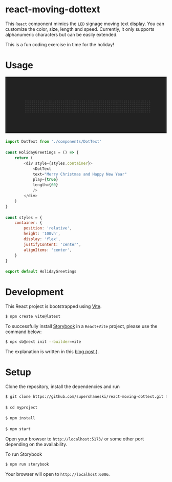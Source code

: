 # react-moving-dottext

This `React` component mimics the `LED` signage moving text display.
You can customize the color, size, length and speed.
Currently, it only supports alphanumeric characters but can be easily extended.

This is a fun coding exercise in time for the holiday!

# Usage

![Merry Chrsitmas and Happy New Year](./docs/screencapture.gif "Merry Christmas and Happy New Year")

```javascript
import DotText from './components/DotText'

const HolidayGreetings = () => {
    return (
        <div style={styles.container}>
            <DotText 
            text="Merry Christmas and Happy New Year" 
            play={true} 
            length={60}
            />
        </div>
    )
}

const styles = {
    container: {
        position: 'relative',
        height: '100vh',
        display: 'flex',
        justifyContent: 'center',
        alignItems: 'center',
    }
}

export default HolidayGreetings
```

# Development

This React project is bootstrapped using [Vite](https://vitejs.dev/guide/).

```sh
$ npm create vite@latest
```

To successfully install [Storybook](https://storybook.js.org) in a `React+Vite` project, please use the command below:

```sh
$ npx sb@next init --builder=vite
```

The explanation is written in this [blog post](https://storybook.js.org/blog/first-class-vite-support-in-storybook/).).

# Setup

Clone the repository, install the dependencies and run

```sh
$ git clone https://github.com/supershaneski/react-moving-dottext.git myproject

$ cd myproject

$ npm install

$ npm start
```

Open your browser to `http://localhost:5173/` or some other port depending on the availability.

To run Storybook

```sh
$ npm run storybook
```

Your browser will open to `http://localhost:6006`.